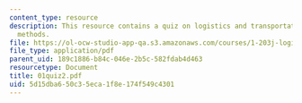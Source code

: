 ```yaml
---
content_type: resource
description: This resource contains a quiz on logistics and transportation planning
  methods.
file: https://ol-ocw-studio-app-qa.s3.amazonaws.com/courses/1-203j-logistical-and-transportation-planning-methods-fall-2006/5d15dba650c35eca1f8e174f549c4301_01quiz2.pdf
file_type: application/pdf
parent_uid: 189c1886-b84c-046e-2b5c-582fdab4d463
resourcetype: Document
title: 01quiz2.pdf
uid: 5d15dba6-50c3-5eca-1f8e-174f549c4301
---
```

